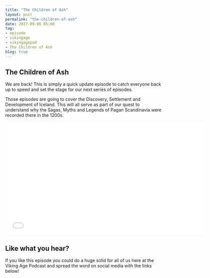 ```yaml
---
title: "The Children of Ash"
layout: post
permalink: "the-children-of-ash"
date: 2017-09-06 05:00
tag:
- episode
- vikingage
- vikingagepod
- The Children of Ash
blog: true
---
```


## The Children of Ash

	
We are back! This is simply a quick update episode to catch everyone back up to speed and set the stage for our next series of episodes. 

Those episodes are going to cover the Discovery, Settlement and Development of Iceland. This will all serve as part of our quest to understand why the Sagas, Myths and Legends of Pagan Scandinavia were recorded there in the 1200s. 

<iframe style="border: none" src="//html5-player.libsyn.com/embed/episode/id/5698638/height/360/width/640/theme/standard/autonext/no/thumbnail/yes/autoplay/no/preload/no/no_addthis/no/direction/backward/" height="360" width="640" scrolling="no"  allowfullscreen webkitallowfullscreen mozallowfullscreen oallowfullscreen msallowfullscreen></iframe>

## Like what you hear?
If you like this episode you could do a huge solid for all of us here at the Viking Age Podcast and spread the word on social media with the links below!